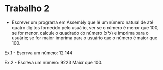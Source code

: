 # Trabalho 2

- Escrever um programa em Assembly que lê um número natural de até
quatro dígitos fornecido pelo usuário, ver se o número é menor que
100, se for menor, calcule o quadrado do número (x*x) e imprima
para o usuário; se for maior, imprima para o usuário que o número é
maior que 100.

Ex.1 - Escreva um número: 12
       144

Ex.2 - Escreva um número: 9223
       Maior que 100.
